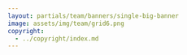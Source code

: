 ```yaml
---
layout: partials/team/banners/single-big-banner
image: assets/img/team/grid6.png
copyright:
  - ../copyright/index.md
---
```

